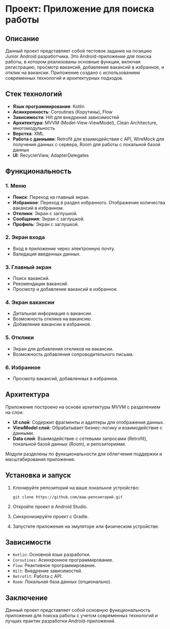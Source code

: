 # Проект: Приложение для поиска работы

## Описание

Данный проект представляет собой тестовое задание на позицию Junior Android разработчика. Это Android-приложение для поиска работы, в котором реализованы основные функции, включая регистрацию, просмотр вакансий, добавление вакансий в избранное, и отклик на вакансии. Приложение создано с использованием современных технологий и архитектурных подходов.

## Стек технологий

- **Язык программирования**: Kotlin
- **Асинхронность**: Coroutines (Корутины), Flow
- **Зависимости**: Hilt для внедрения зависимостей
- **Архитектура**: MVVM (Model-View-ViewModel), Clean Architecture, многомодульность
- **Верстка**: XML
- **Работа с данными**: Retrofit для взаимодействия с API, WireMoсk для получения данных с сервера, Room для работы с локальной базой данных
- **UI**: RecyclerView, AdapterDelegates

## Функциональность

### 1. Меню
- **Поиск**: Переход на главный экран.
- **Избранное**: Переход в раздел избранного. Отображение количества вакансий в избранном.
- **Отклики**: Экран с заглушкой.
- **Сообщения**: Экран с заглушкой.
- **Профиль**: Экран с заглушкой.

### 2. Экран входа
- Вход в приложение через электронную почту.
- Валидация введенных данных.

### 3. Главный экран
- Поиск вакансий.
- Рекомендации вакансий.
- Просмотр и добавление вакансий в избранное.

### 4. Экран вакансии
- Детальная информация о вакансии.
- Возможность отклика на вакансию.
- Добавление вакансии в избранное.

### 5. Отклики
- Экран для добавления откликов на вакансии.
- Возможность добавления сопроводительного письма.

### 6. Избранное
- Просмотр вакансий, добавленных в избранное.

## Архитектура

Приложение построено на основе архитектуры MVVM с разделением на слои:

- **UI слой**: Содержит фрагменты и адаптеры для отображения данных.
- **ViewModel слой**: Обрабатывает бизнес-логику и взаимодействие с данными.
- **Data слой**: Взаимодействие с сетевыми запросами (Retrofit), локальной базой данных (Room), и репозиториями.

Модули разделены по функциональности для облегчения поддержки и масштабирования приложения.

## Установка и запуск

1. Клонируйте репозиторий на ваше локальное устройство:
   ```
   git clone https://github.com/ваш-репозиторий.git
   ```

2. Откройте проект в Android Studio.

3. Синхронизируйте проект с Gradle.

4. Запустите приложение на эмуляторе или физическом устройстве.

## Зависимости

- `Kotlin`: Основной язык разработки.
- `Coroutines`: Асинхронное программирование.
- `Flow`: Реактивное программирование.
- `Hilt`: Внедрение зависимостей.
- `Retrofit`: Работа с API.
- `Room`: Локальная база данных (опционально).

## Заключение

Данный проект представляет собой основную функциональность приложения для поиска работы с учетом современных технологий и лучших практик разработки Android-приложений.
